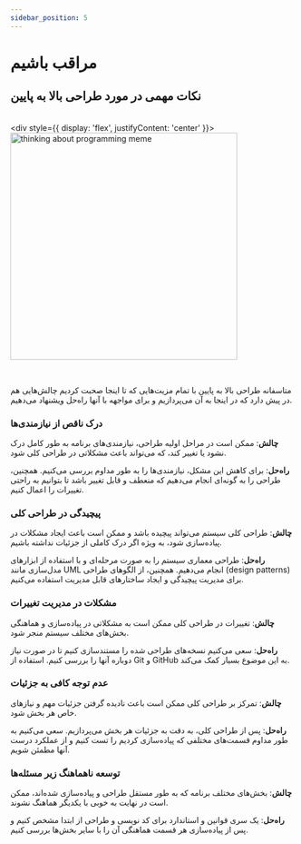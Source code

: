 ```yaml
---
sidebar_position: 5
---
```


# مراقب باشیم

## نکات مهمی در مورد طراحی بالا به پایین

<br/><div style={{ display: 'flex', justifyContent: 'center' }}>
  <img src="https://i.redd.it/wxm3bvsotwy41.png" alt="thinking about programming meme" width="400"/>
</div><br/>

متاسفانه طراحی بالا به پایین با تمام مزیت‌هایی که تا اینجا صحبت کردیم چالش‌هایی هم در پیش دارد که در اینجا به آن می‌پردازیم و برای مواجهه با آنها راه‌حل ویشنهاد می‌دهیم.

### درک ناقص از نیازمندی‌ها

**چالش**: ممکن است در مراحل اولیه طراحی، نیازمندی‌های برنامه به طور کامل درک نشود یا تغییر کند، که می‌تواند باعث مشکلاتی در طراحی کلی شود.

**راه‌حل**: برای کاهش این مشکل، نیازمندی‌ها را به طور مداوم بررسی می‌کنیم. همچنین، طراحی را به گونه‌ای انجام می‌دهیم که منعطف و قابل تغییر باشد تا بتوانیم به راحتی تغییرات را اعمال کنیم.

### پیچیدگی در طراحی کلی

**چالش**: طراحی کلی سیستم می‌تواند پیچیده باشد و ممکن است باعث ایجاد مشکلات در پیاده‌سازی شود، به ویژه اگر درک کاملی از جزئیات نداشته باشیم.

**راه‌حل**: طراحی معماری سیستم را به صورت مرحله‌ای و با استفاده از ابزارهای مدل‌سازی مانند UML انجام می‌دهیم. همچنین، از الگوهای طراحی (design patterns) برای مدیریت پیچیدگی و ایجاد ساختارهای قابل مدیریت استفاده می‌کنیم.

### مشکلات در مدیریت تغییرات

**چالش**: تغییرات در طراحی کلی ممکن است به مشکلاتی در پیاده‌سازی و هماهنگی بخش‌های مختلف سیستم منجر شود.

**راه‌حل**: سعی می‌کنیم نسخه‌های طراحی شده را مستندسازی کنیم تا در صورت نیاز دوباره آنها را بررسی کنیم. استفاده از Git و GitHub به این موضوع بسیار کمک می‌کند.

### عدم توجه کافی به جزئیات

**چالش**: تمرکز بر طراحی کلی ممکن است باعث نادیده گرفتن جزئیات مهم و نیازهای خاص هر بخش شود.

**راه‌حل**: پس از طراحی کلی، به دقت به جزئیات هر بخش  می‌پردازیم. سعی می‌کنیم به طور مداوم قسمت‌های مختلفی که پیاده‌سازی کردیم را تست کنیم و از عملکرد درست آنها مطمئن شویم.

### توسعه ناهماهنگ زیر مسئله‌ها

**چالش**: بخش‌های مختلف برنامه که به طور مستقل طراحی و پیاده‌سازی شده‌اند، ممکن است در نهایت به خوبی با یکدیگر هماهنگ نشوند.

**راه‌حل**: یک سری قوانین و استاندارد برای کد نویسی و طراحی از ابتدا مشخص کنیم و پس از پیاده‌سازی هر قسمت هماهنگی آن را با سایر بخش‌ها بررسی کنیم.
